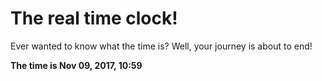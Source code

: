 # The real time clock!

Ever wanted to know what the time is? Well, your journey is about to end!

**The time is Nov 09, 2017, 10:59**